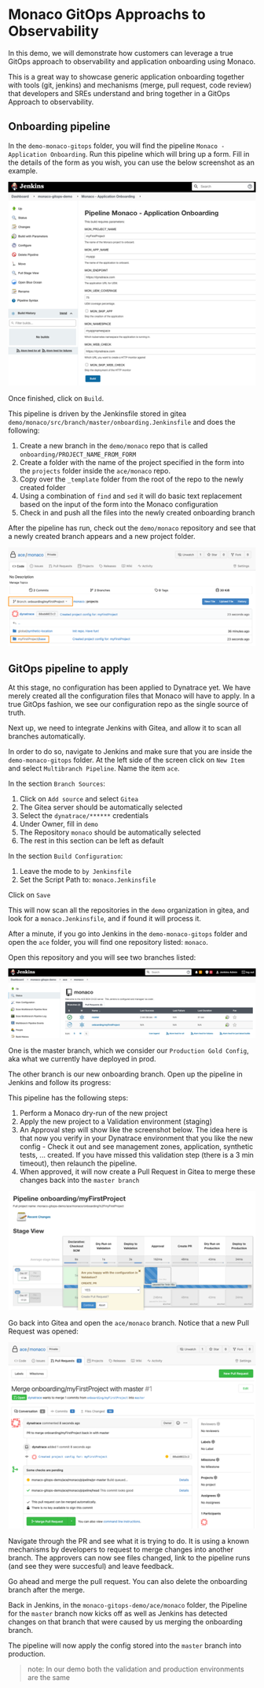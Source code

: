 # Monaco GitOps Approachs to Observability

In this demo, we will demonstrate how customers can leverage a true GitOps approach to observability and application onboarding using Monaco.

This is a great way to showcase generic application onboarding together with tools (git, jenkins) and mechanisms (merge, pull request, code review) that developers and SREs understand and bring together in a GitOps Approach to observability.

## Onboarding pipeline
In the `demo-monaco-gitops` folder, you will find the pipeline `Monaco - Application Onboarding`.
Run this pipeline which will bring up a form.
Fill in the details of the form as you wish, you can use the below screenshot as an example.

![Monaco - Application Onboarding](assets/jenkins_onboarding_pipeline.png)

Once finished, click on `Build`.

This pipeline is driven by the Jenkinsfile stored in gitea `demo/monaco/src/branch/master/onboarding.Jenkinsfile` and does the following:

1. Create a new branch in the `demo/monaco` repo that is called `onboarding/PROJECT_NAME_FROM_FORM` 
2. Create a folder with the name of the project specified in the form into the `projects` folder inside the `ace/monaco` repo.
3. Copy over the `_template` folder from the root of the repo to the newly created folder
4. Using a combination of `find` and `sed` it will do basic text replacement based on the input of the form into the Monaco configuration
5. Check in and push all the files into the newly created onboarding branch

After the pipeline has run, check out the `demo/monaco` repository and see that a newly created branch appears and a new project folder.

![Gitea - Branch and Project created](assets/gitea_branch_project.png)

## GitOps pipeline to apply
At this stage, no configuration has been applied to Dynatrace yet. We have merely created all the configuration files that Monaco will have to apply. In a true GitOps fashion, we see our configuration repo as the single source of truth.

Next up, we need to integrate Jenkins with Gitea, and allow it to scan all branches automatically.

In order to do so, navigate to Jenkins and make sure that you are inside the `demo-monaco-gitops` folder. At the left side of the screen click on `New Item` and select `Multibranch Pipeline`. Name the item `ace`.

In the section `Branch Sources`:
1. Click on `Add source` and select `Gitea`
2. The Gitea server should be automatically selected
3. Select the `dynatrace/******` credentials
4. Under Owner, fill in `demo`
5. The Repository `monaco` should be automatically selected
6. The rest in this section can be left as default

In the section `Build Configuration`:
1. Leave the mode to `by Jenkinsfile`
2. Set the Script Path to: `monaco.Jenkinsfile`

Click on `Save`

This will now scan all the repositories in the `demo` organization in gitea, and look for a `monaco.Jenkinsfile`, and if found it will process it.

After a minute, if you go into Jenkins in the `demo-monaco-gitops` folder and open the `ace` folder, you will find one repository listed: `monaco`.

Open this repository and you will see two branches listed:

![Pipelines](assets/jenkins_ace_onboarding_pipeline.png)

One is the master branch, which we consider our `Production Gold Config`, aka what we currently have deployed in prod.

The other branch is our new onboarding branch. 
Open up the pipeline in Jenkins and follow its progress:

This pipeline has the following steps:

1. Perform a Monaco dry-run of the new project
2. Apply the new project to a Validation environment (staging)
3. An Approval step will show like the screenshot below. The idea here is that now you verify in your Dynatrace environment that you like the new config - Check it out and see management zones, application, synthetic tests, ... created. If you have missed this validation step (there is a 3 min timeout), then relaunch the pipeline.
4. When approved, it will now create a Pull Request in Gitea to merge these changes back into the `master branch`

![Onboarding pipeline progress](assets/jenkins_onboarding_progress.png)


Go back into Gitea and open the `ace/monaco` branch. Notice that a new Pull Request was opened:

![Pull Request](assets/gitea_pullrequest.png)

Navigate through the PR and see what it is trying to do. It is using a known mechanisms by developers to request to merge changes into another branch. The approvers can now see files changed, link to the pipeline runs (and see they were succesful) and leave feedback.

Go ahead and merge the pull request. You can also delete the onboarding branch after the merge.

Back in Jenkins, in the `monaco-gitops-demo/ace/monaco` folder, the Pipeline for the `master` branch now kicks off as well as Jenkins has detected changes on that branch that were caused by us merging the onboarding branch.

The pipeline will now apply the config stored into the `master` branch into production.

>note: In our demo both the validation and production environments are the same
